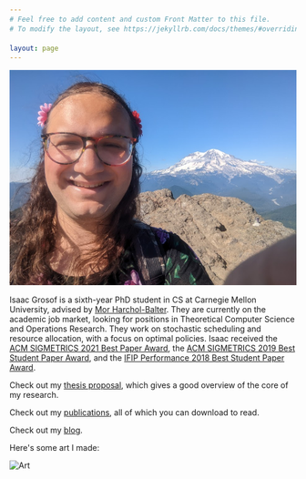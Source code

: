 ```yaml
---
# Feel free to add content and custom Front Matter to this file.
# To modify the layout, see https://jekyllrb.com/docs/themes/#overriding-theme-defaults

layout: page
---
```

![Isaac Grosof's portrait](/assets/mountain.jpg)

Isaac Grosof is a sixth-year PhD student in CS at Carnegie Mellon University,
advised by [Mor Harchol-Balter](https://www.cs.cmu.edu/~harchol/).
They are currently on the academic job market, looking for positions in Theoretical Computer Science and Operations Research.
They work on stochastic scheduling and resource allocation, with a focus on optimal policies.
Isaac received
the [ACM SIGMETRICS 2021 Best Paper Award](publications/#nudge-stochastically-improving-upon-fcfs),
the [ACM SIGMETRICS 2019 Best Student Paper Award](publications/#load-balancing-guardrails),
and the [IFIP Performance 2018 Best Student Paper Award](publications/#srpt-for-multiserver-systems).

Check out my [thesis proposal](/assets/thesis-proposal.pdf),
which gives a good overview of the core of my research.

Check out my [publications](publications), all of which you can download to read.

Check out my [blog](blog).

Here's some art I made:

![Art](/assets/broken-glass.svg)
